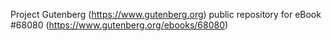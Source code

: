 Project Gutenberg (https://www.gutenberg.org) public repository for eBook #68080 (https://www.gutenberg.org/ebooks/68080)
